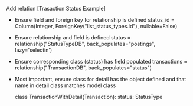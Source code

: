 Add relation [Trasaction Status Example]

- Ensure field and foreign key for relationship is defined
    status_id = Column(Integer, ForeignKey("list_status_types.id"), nullable=False)

- Ensure relationship and field is defined
    status = relationship("StatusTypeDB", back_populates="postings", lazy='selectin')

- Ensure corresponding class (status) has field populated
    transactions = relationship("TransactionDB", back_populates="status")

- Most important, ensure class for detail has the object defined and that name in detail class matches model class
  
    class TransactionWithDetail(Transaction):
        status: StatusType